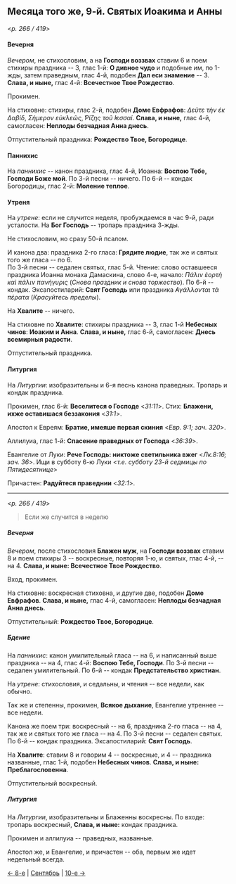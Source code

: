 
## Месяца того же, 9-й. Святых Иоакима и Анны

<*p. 266 / 419*>

#### Вечерня

*Вечером*, не стихословим, а на **Господи воззвах** ставим 6 и поем стихиры праздника -- 3, глас 1-й: 
**О дивное чудо** и подобные им, по 1-жды, затем праведным, глас 4-й, подобен **Дал еси знамение** -- 3. 
**Слава, и ныне,** глас 4-й: **Всечестное Твое Рождество**.

Прокимен. 

На стиховне: стихиры, глас 2-й, подобен **Доме Евфрафов**: 
*Δεῦτε τὴν ἐκ Δαβίδ*, *Σήμερον εὐκλεῶς*, *̔Ρίζης τοῦ ̓Ιεσσαί*. 
**Слава, и ныне,** глас 4-й, самогласен: **Неплоды безчадная Анна днесь**.

Отпустительный праздника: **Рождество Твое, Богородице**.

#### Паннихис

На *паннихис* -- канон праздника, глас 4-й, Иоанна: **Воспою Тебе, Господи Боже мой**. 
По 3-й песни -- ничего. 
По 6-й -- кондак Богородицы, глас 2-й: **Моление теплое**.

#### Утреня

На *утрене*: если не случится неделя, пробуждаемся в час 9-й, ради усталости. 
На **Бог Господь** -- тропарь праздника 3-жды. 

Не стихословим, но сразу 50-й псалом. 
 
И канона два: праздника 2-го гласа: **Грядите людие**, так же и святых того же гласа -- по 6.  
По 3-й песни -- седален святых, глас 5-й. Чтение: слово оставшееся праздника Иоанна монаха 
Дамаскина, слово 4-е, начало: *Πάλιν ἐορτὴ καὶ πάλιν πανήγυρις* (*Снова праздник и снова торжество*). 
По 6-й -- кондак. 
Эксапостиларий: **Свят Господь** или праздника *̓Αγάλλονται τὰ πέρατα* (*Красуйтесь пределы*).

На **Хвалите** -- ничего.

На стиховне по **Хвалите**: стихиры праздника -- 3, глас 1-й **Небесных чинов**: **Иоаким и Анна**. 
**Слава, и ныне,** глас 6-й, самогласен: **Днесь всемирныя радости**.

Отпустительный праздника.

#### Литургия

На *Литургии*: изобразительны и 6-я песнь канона праведных. 
Тропарь и кондак праздника.

Прокимен, глас 6-й: **Веселитеся о Господе** <*31:11*>. Стих: **Блажени, ихже оставишася беззакония** <*31:1*>. 

Апостол к Евреям: **Братие, имеяше первая скиния** <*Евр. 9:1; зач. 320*>.

Аллилуиа, глас 1-й: **Спасение праведных от Господа** <*36:39*>. 

Евангелие от Луки: **Рече Господь: никтоже светильника вжег** <*Лк.8:16; зач. 36*>. Ищи в субботу 
6-ю Луки <*т.е. субботу 23-й седмицы по Пятидесятнице*>

Причастен: **Радуйтеся праведнии** <*32:1*>.

---

<*p. 266 / 419*>

> Если же случится в неделю

##### Вечерня

*Вечером*, после стихословия **Блажен муж**, на **Господи воззвах** ставим 8 и поем стихиры 3 -- воскресные, 
повторяя 1-ю, и святых, глас 4-й, -- на 4. **Слава, и ныне: Всечестное Твое Рождество**.

Вход, прокимен. 

На стиховне: воскресная стиховна, и другие две, подобен **Доме Евфрафов**. 
**Слава, и ныне,** глас 4-й, самогласен: **Неплоды безчадная Анна днесь**.

Отпустительный: **Рождество Твое, Богородице**.

##### Бдение

На *паннихис*: канон умилительный гласа -- на 6, и написанный выше праздника -- на 4, глас 4-й: 
**Воспою Тебе, Господи**. 
По 3-й песни -- седален умилительный. 
По 6-й -- кондак **Предстательство христиан**. 

На *утрене*: стихословия, и седальны, и чтения -- все недели, как обычно. 

Так же и степенны, прокимен, **Всякое дыхание**, Евангелие утреннее -- все недели. 

Канона же поем три: воскресный -- на 6, праздника 2-го гласа -- на 4, так же и святых того же гласа -- на 4. 
По 3-й песни -- седален святых. 
По 6-й -- кондак праздника. 
Эксапостиларий: **Свят Господь**. 

На **Хвалите**: ставим 8 и говорим 4 -- воскресные, и 4 -- праздника названные, глас 1-й, 
подобен **Небесных чинов**. **Слава, и ныне: Преблагословенна**. 

Отпустительный воскресный. 

##### Литургия

На *Литургии*, изобразительны и Блаженны воскресны. 
По входе: тропарь воскресный, **Слава, и ныне:** кондак праздника. 
 
Прокимен и аллилуиа -- праведных, названные. 
 
Апостол же, и Евангелие, и причастен -- оба, первым же идет недельный всегда. 

[← 8-е](09_08_EUR.ru.md) | [Сентябрь](README.md#9-й) | [10-е →](09_10_EUR.ru.md)
